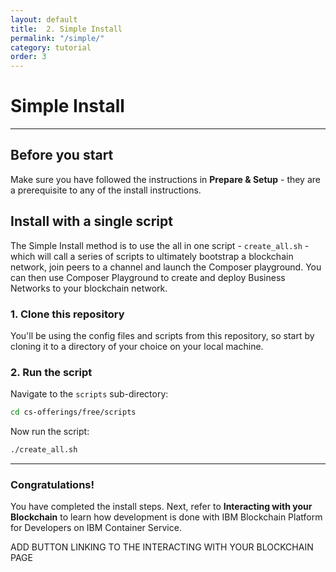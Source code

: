 ```yaml
---
layout: default
title:  2. Simple Install
permalink: "/simple/"
category: tutorial
order: 3
---
```


# Simple Install
* * *

## Before you start
Make sure you have followed the instructions in **Prepare & Setup** - they are a prerequisite to any of the install instructions.

## Install with a single script

The Simple Install method is to use the all in one script - ``create_all.sh`` - which will call a series of scripts to ultimately bootstrap a blockchain network, join peers to a channel and launch the Composer playground.  You can then use Composer Playground to create and deploy Business Networks to your blockchain network.

### 1. Clone this repository
You'll be using the config files and scripts from this repository, so start by cloning it to a directory of your choice on your local machine.

### 2. Run the script

Navigate to the ``scripts`` sub-directory:
```bash
cd cs-offerings/free/scripts
```

Now run the script:
```bash
./create_all.sh
```

* * *

### Congratulations!

You have completed the install steps.  Next, refer to **Interacting with your Blockchain** to learn how development is done with IBM Blockchain Platform for Developers on IBM Container Service.

ADD BUTTON LINKING TO THE INTERACTING WITH YOUR BLOCKCHAIN PAGE
